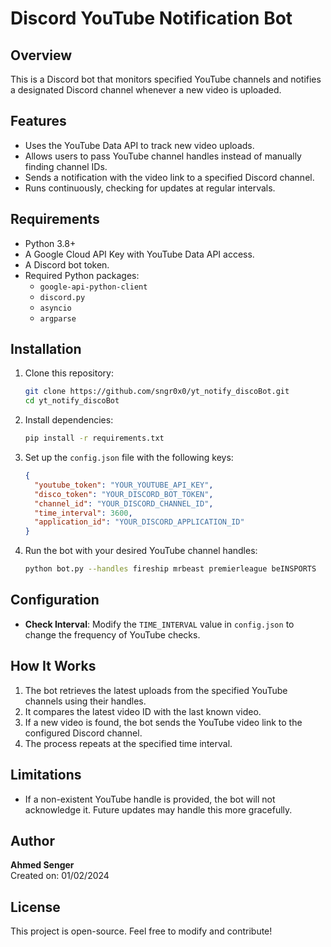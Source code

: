# Discord YouTube Notification Bot

## Overview
This is a Discord bot that monitors specified YouTube channels and notifies a designated Discord channel whenever a new video is uploaded.

## Features
- Uses the YouTube Data API to track new video uploads.
- Allows users to pass YouTube channel handles instead of manually finding channel IDs.
- Sends a notification with the video link to a specified Discord channel.
- Runs continuously, checking for updates at regular intervals.

## Requirements
- Python 3.8+
- A Google Cloud API Key with YouTube Data API access.
- A Discord bot token.
- Required Python packages:
  - `google-api-python-client`
  - `discord.py`
  - `asyncio`
  - `argparse`

## Installation
1. Clone this repository:
   ```sh
   git clone https://github.com/sngr0x0/yt_notify_discoBot.git
   cd yt_notify_discoBot
   ```
2. Install dependencies:
   ```sh
   pip install -r requirements.txt
   ```
3. Set up the `config.json` file with the following keys:
   ```json
   {
     "youtube_token": "YOUR_YOUTUBE_API_KEY",
     "disco_token": "YOUR_DISCORD_BOT_TOKEN",
     "channel_id": "YOUR_DISCORD_CHANNEL_ID",
     "time_interval": 3600,
     "application_id": "YOUR_DISCORD_APPLICATION_ID"
   }
   ```
4. Run the bot with your desired YouTube channel handles:
   ```sh
   python bot.py --handles fireship mrbeast premierleague beINSPORTS
   ```

## Configuration
- **Check Interval**: Modify the `TIME_INTERVAL` value in `config.json` to change the frequency of YouTube checks.

## How It Works
1. The bot retrieves the latest uploads from the specified YouTube channels using their handles.
2. It compares the latest video ID with the last known video.
3. If a new video is found, the bot sends the YouTube video link to the configured Discord channel.
4. The process repeats at the specified time interval.

## Limitations
- If a non-existent YouTube handle is provided, the bot will not acknowledge it. Future updates may handle this more gracefully.

## Author
**Ahmed Senger**  
Created on: 01/02/2024

## License
This project is open-source. Feel free to modify and contribute!
